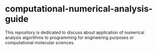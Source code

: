 # computational-numerical-analysis-guide
This repository is dedicated to discuss about application of numerical analysis algorithms to programming for engineering purposes or computational molecular sciences.
